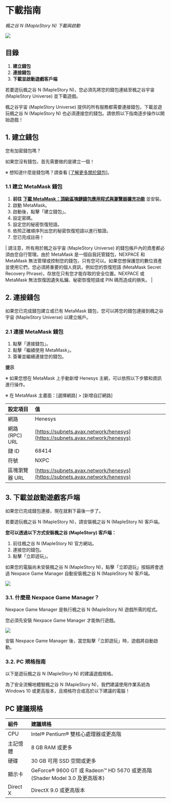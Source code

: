 # 下載指南
*楓之谷 N (MapleStory N) 下載與啟動*

![](https://aliceric27s-organization.gitbook.io/images/msn-101/image_1747236417019_178.png)

## 目錄
1.  **建立錢包**
2.  **連接錢包**
3.  **下載並啟動遊戲客戶端**

若要遊玩楓之谷 N (MapleStory N)，您必須先將您的錢包連結至楓之谷宇宙 (MapleStory Universe) 並下載遊戲。

楓之谷宇宙 (MapleStory Universe) 提供的所有服務都需要連接錢包，下載並遊玩楓之谷 N (MapleStory N) 也必須連接您的錢包。請依照以下指南逐步操作以開始遊戲！

## 1. 建立錢包

您有加密錢包嗎？

如果您沒有錢包，首先需要做的是建立一個！

※ 想知道什麼是錢包嗎？請查看 [\[了解更多關於錢包\]](https://support.msu.io/hc/en-us/sections/10012951216783-Learn-more-about-wallet)。

### 1.1 建立 MetaMask 錢包
1.  **前往** [**下載 MetaMask：頂級區塊鏈錢包應用程式與瀏覽器擴充功能**](https://metamask.io/download/) 並安裝。
2.  啟動 MetaMask。
3.  啟動後，點擊「建立錢包」。
4.  設定密碼。
5.  設定您的秘密恢復短語。
6.  依照正確順序列出您的秘密恢復短語以進行驗證。
7.  您已完成註冊！

| 請注意，所有用於楓之谷宇宙 (MapleStory Universe) 的錢包帳戶內的資產都必須由您自行管理。由於 MetaMask 是一個自我託管錢包，NEXPACE 和 MetaMask 無法管理或控制您的錢包，只有您可以。如果您想保護您的數位資產並使用它們，您必須將重要的個人資訊，例如您的恢復短語 (MetaMask Secret Recovery Phrase)，存放在只有您才能存取的安全位置。NEXPACE 或 MetaMask 無法恢復因遺失私鑰、秘密恢復短語或 PIN 碼而造成的損失。 |

## 2. 連接錢包

如果您已完成錢包建立或已有 MetaMask 錢包，您可以將您的錢包連接到楓之谷宇宙 (MapleStory Universe) 以建立帳戶。

### 2.1 連接 MetaMask 錢包
1.  點擊「連接錢包」。
2.  點擊「繼續使用 MetaMask」。
3.  簽署並繼續連接您的錢包。

**提示**

※ 如果您想在 MetaMask 上手動新增 Henesys 主網，可以依照以下步驟和資訊進行操作。

※ 在 MetaMask 主畫面：\[選擇網路] > \[新增自訂網路]

| 設定項目 | 值 |
|:---|:---|
| 網路 | Henesys |
| 網路 (RPC) URL | [https://subnets.avax.network/henesys](https://subnets.avax.network/henesys) |
| 鏈 ID | 68414 |
| 符號 | NXPC |
| 區塊瀏覽器 URL | [https://subnets.avax.network/henesys](https://subnets.avax.network/henesys) |

## 3. 下載並啟動遊戲客戶端

如果您已完成錢包連接，現在就剩下最後一步了。

若要遊玩楓之谷 N (MapleStory N)，請安裝楓之谷 N (MapleStory N) 客戶端。

**您可以透過以下方式安裝楓之谷 (MapleStory) 客戶端：**

1.  前往楓之谷 N (MapleStory N) 官方網站。
2.  連接您的錢包。
3.  點擊「立即遊玩」。

如果您的電腦尚未安裝楓之谷 N (MapleStory N)，點擊「立即遊玩」按鈕將會透過 Nexpace Game Manager 自動安裝楓之谷 N (MapleStory N) 客戶端。

![](https://aliceric27s-organization.gitbook.io/images/msn-101/image_1747236417019_697.png)

### 3.1. 什麼是 Nexpace Game Manager？

Nexpace Game Manager 是執行楓之谷 N (MapleStory N) 遊戲所需的程式。

您必須先安裝 Nexpace Game Manager 才能執行遊戲。

![](https://aliceric27s-organization.gitbook.io/images/msn-101/image_1747236417019_363.png)

安裝 Nexpace Game Manager 後，當您點擊「立即遊玩」時，遊戲將自動啟動。

### 3.2. PC 規格指南

以下是遊玩楓之谷 N (MapleStory N) 的建議遊戲規格。

為了安全流暢地體驗楓之谷 N (MapleStory N)，我們建議使用作業系統為 Windows 10 或更高版本，且規格符合或高於以下建議的電腦！

## PC 建議規格

| 組件 | 建議規格 |
|:---|:---|
| CPU | Intel® Pentium® 雙核心處理器或更高階 |
| 主記憶體 | 8 GB RAM 或更多 |
| 硬碟 | 30 GB 可用 SSD 空間或更多 |
| 顯示卡 | GeForce® 9600 GT 或 Radeon™ HD 5670 或更高階 (Shader Model 3.0 及更高版本) |
| Direct X | DirectX 9.0 或更高版本 |